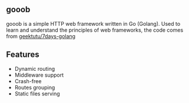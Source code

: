 ## gooob

gooob is a simple HTTP web framework written in Go (Golang). Used to learn and understand the principles of web frameworks, the code comes from [geektutu/7days-golang](https://github.com/geektutu/7days-golang)

## Features

- Dynamic routing
- Middleware support
- Crash-free
- Routes grouping
- Static files serving
